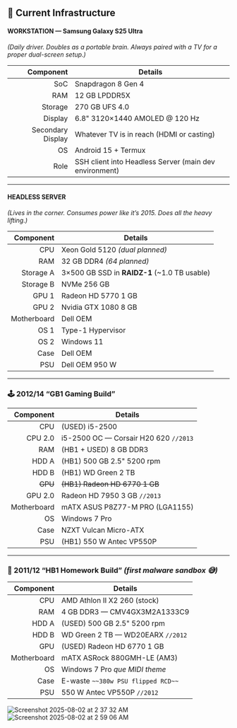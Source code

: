## 🔧 Current Infrastructure

#### WORKSTATION — Samsung Galaxy S25 Ultra  
_(Daily driver. Doubles as a portable brain. Always paired with a TV for a proper dual-screen setup.)_

| Component | Details |
|---:|---|
| SoC | Snapdragon 8 Gen 4 |
| RAM | 12 GB LPDDR5X |
| Storage | 270 GB UFS 4.0 |
| Display | 6.8" 3120×1440 AMOLED @ 120 Hz |
| Secondary Display | Whatever TV is in reach (HDMI or casting) |
| OS | Android 15 + Termux |
| Role | SSH client into Headless Server (main dev environment) |

---

#### HEADLESS SERVER  
_(Lives in the corner. Consumes power like it’s 2015. Does all the heavy lifting.)_

| Component | Details |
|---:|---|
| CPU | Xeon Gold 5120 *(dual planned)* |
| RAM | 32 GB DDR4 *(64 planned)* |
| Storage A | 3×500 GB SSD in **RAIDZ-1** (~1.0 TB usable) |
| Storage B | NVMe 256 GB |
| GPU 1 | Radeon HD 5770 1 GB |
| GPU 2 | Nvidia GTX 1080 8 GB |
| Motherboard | Dell OEM |
| OS 1 | Type-1 Hypervisor |
| OS 2 | Windows 11 |
| Case | Dell OEM |
| PSU | Dell OEM 950 W |

---

### 🕹️ 2012/14 “GB1 Gaming Build”

| Component | Details |
|---:|---|
| CPU | (USED) i5-2500 |
| CPU 2.0 | i5-2500 OC — Corsair H20 620 `//2013` |
| RAM | (HB1 + USED) 8 GB DDR3 |
| HDD A | (HB1) 500 GB 2.5" 5200 rpm |
| HDD B | (HB1) WD Green 2 TB |
| ~~GPU~~ | ~~(HB1) Radeon HD 6770 1 GB~~ |
| GPU 2.0 | Radeon HD 7950 3 GB `//2013` |
| Motherboard | mATX ASUS P8Z77-M PRO (LGA1155) |
| OS | Windows 7 Pro |
| Case | NZXT Vulcan Micro-ATX |
| PSU | (HB1) 550 W Antec VP550P |

---

### 🧪 2011/12 “HB1 Homework Build” *(first malware sandbox 😅)*

| Component | Details |
|---:|---|
| CPU | AMD Athlon II X2 260 (stock) |
| RAM | 4 GB DDR3 — CMV4GX3M2A1333C9 |
| HDD A | (USED) 500 GB 2.5" 5200 rpm |
| HDD B | WD Green 2 TB — WD20EARX `//2012` |
| GPU | (USED) Radeon HD 6770 1 GB |
| Motherboard | mATX ASRock 880GMH-LE (AM3) |
| OS | Windows 7 Pro *que MIDI theme* |
| Case | E-waste `~~380w PSU flipped RCD~~` |
| PSU | 550 W Antec VP550P `//2012` |

![Screenshot 2025-08-02 at 2 37 32 AM](https://github.com/user-attachments/assets/013ede3d-d133-4e64-bc91-ccaaf8d5a913)  
![Screenshot 2025-08-02 at 2 59 06 AM](https://github.com/user-attachments/assets/c57979a1-cd7e-4a13-9219-6167c8b51c52)
